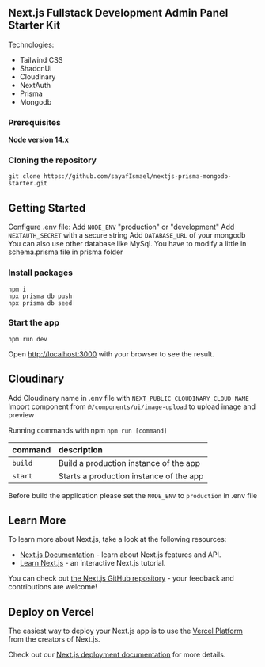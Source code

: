## Next.js Fullstack Development Admin Panel Starter Kit
Technologies:
- Tailwind CSS
- ShadcnUi
- Cloudinary
- NextAuth
- Prisma
- Mongodb

### Prerequisites

**Node version 14.x**

### Cloning the repository

```shell
git clone https://github.com/sayafIsmael/nextjs-prisma-mongodb-starter.git
```

## Getting Started
Configure .env file:
Add `NODE_ENV` "production" or "development"
Add `NEXTAUTH_SECRET` with a secure string
Add `DATABASE_URL` of your mongodb
You can also use other database like MySql. You have to modify a little in schema.prisma file in prisma folder


### Install packages

```shell
npm i
npx prisma db push
npx prisma db seed
```

### Start the app

```shell
npm run dev
```
Open [http://localhost:3000](http://localhost:3000) with your browser to see the result.

## Cloudinary
Add Cloudinary name in .env file with `NEXT_PUBLIC_CLOUDINARY_CLOUD_NAME`
Import component from `@/components/ui/image-upload` to upload image and preview

Running commands with npm `npm run [command]`

| command         | description                             |
| :-------------- | :---------------------------------------|
| `build`         | Build a production instance of the app  |
| `start`         | Starts a production instance of the app |


Before build the application please set the `NODE_ENV` to `production` in .env file

## Learn More

To learn more about Next.js, take a look at the following resources:

- [Next.js Documentation](https://nextjs.org/docs) - learn about Next.js features and API.
- [Learn Next.js](https://nextjs.org/learn) - an interactive Next.js tutorial.

You can check out [the Next.js GitHub repository](https://github.com/vercel/next.js/) - your feedback and contributions are welcome!

## Deploy on Vercel

The easiest way to deploy your Next.js app is to use the [Vercel Platform](https://vercel.com/new?utm_medium=default-template&filter=next.js&utm_source=create-next-app&utm_campaign=create-next-app-readme) from the creators of Next.js.

Check out our [Next.js deployment documentation](https://nextjs.org/docs/deployment) for more details.
